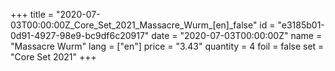 +++
title = "2020-07-03T00:00:00Z_Core_Set_2021_Massacre_Wurm_[en]_false"
id = "e3185b01-0d91-4927-98e9-bc9df6c20917"
date = "2020-07-03T00:00:00Z"
name = "Massacre Wurm"
lang = ["en"]
price = "3.43"
quantity = 4
foil = false
set = "Core Set 2021"
+++
